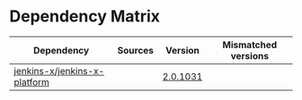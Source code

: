 # Dependency Matrix

Dependency | Sources | Version | Mismatched versions
---------- | ------- | ------- | -------------------
[jenkins-x/jenkins-x-platform](https://github.com/jenkins-x/jenkins-x-platform.git) |  | [2.0.1031](https://github.com/jenkins-x/jenkins-x-platform/releases/tag/v2.0.1031) | 
